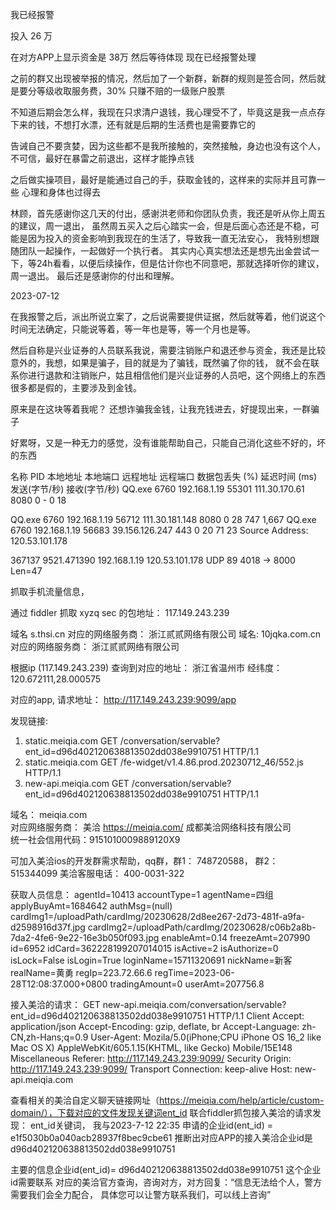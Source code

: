 我已经报警

投入 26 万

在对方APP上显示资金是 38万
然后等待体现
现在已经报警处理

之前的群又出现被举报的情况，然后加了一个新群，新群的规则是签合同，然后就是要分等级收取服务费，30%
只赚不赔的一级账户股票

不知道后期会怎么样，我现在只求清户退钱，我心理受不了，毕竟这是我一点点存下来的钱，不想打水漂，还有就是后期的生活费也是需要靠它的

告诫自己不要贪婪，因为这些都不是我所接触的，突然接触，身边也没有这个人，不可信，最好在暴雷之前退出，这样才能挣点钱

之后做实操项目，最好是能通过自己的手，获取金钱的，这样来的实际并且可靠一些
心理和身体也过得去

林顾，首先感谢你这几天的付出，感谢洪老师和你团队负责，我还是听从你上周五的建议，周一退出，
虽然周五买入之后心踏实一会，但是后面心态还是不稳，可能是因为投入的资金影响到我现在的生活了，导致我一直无法安心，
我特别想跟随团队一起操作，一起做好一个执行者。
其实内心真实想法还是想先出金尝试一下，等24h看看，以便后续操作，但是估计你也不同意吧，那就选择听你的建议，周一退出。
最后还是感谢你的付出和理解。

2023-07-12

在我报警之后，派出所说立案了，之后说需要提供证据，然后就等着，他们说这个时间无法确定，只能说等着，等一年也是等，等一个月也是等。

然后自称是兴业证券的人员联系我说，需要注销账户和退还参与资金，我还是比较意外的，我想，如果是骗子，目的就是为了骗钱，既然骗了你的钱，
就不会在联系你进行退款和注销账户，姑且相信他们是兴业证券的人员吧，这个网络上的东西很多都是假的，主要涉及到金钱。

原来是在这块等着我呢？ 还想诈骗我金钱，让我充钱进去，好提现出来，一群骗子

好累呀，又是一种无力的感觉，没有谁能帮助自己，只能自己消化这些不好的，坏的东西


名称	PID	本地地址	本地端口	远程地址	远程端口	数据包丢失 (%)	延迟时间 (ms)	发送(字节/秒)	接收(字节/秒)
QQ.exe	6760	192.168.1.19	55301	111.30.170.61	8080	0	-	0	18


QQ.exe	6760	192.168.1.19	56712	111.30.181.148	8080	0	28	747	1,667
QQ.exe	6760	192.168.1.19	56683	39.156.126.247	443	0	20	71	23
Source Address: 120.53.101.178

367137	9521.471390	192.168.1.19	120.53.101.178	UDP	89	4018 → 8000 Len=47


抓取手机流量信息，


通过 fiddler 抓取 xyzq sec 的包地址：  117.149.243.239

域名 s.thsi.cn
对应的网络服务商： 浙江贰贰网络有限公司
域名: 10jqka.com.cn
对应的网络服务商： 浙江贰贰网络有限公司


根据ip (117.149.243.239) 查询到对应的地址： 浙江省温州市
经纬度： 120.672111,28.000575

对应的app, 请求地址： http://117.149.243.239:9099/app

发现链接:  
1. static.meiqia.com  GET /conversation/servable?ent_id=d96d402120638813502dd038e9910751 HTTP/1.1
2. static.meiqia.com  GET /fe-widget/v1.4.86.prod.20230712_46/552.js HTTP/1.1
3. new-api.meiqia.com GET /conversation/servable?ent_id=d96d402120638813502dd038e9910751 HTTP/1.1

域名： meiqia.com  
对应网络服务商： 美洽 https://meiqia.com/ 成都美洽网络科技有限公司  
    统一社会信用代码：9151010009889120X9

可加入美洽ios的开发群需求帮助，qq群，群1： 748720588， 群2： 515344099
美洽客服电话： 400-0031-322

获取人员信息：
agentId=10413
accountType=1
agentName=四组
applyBuyAmt=1684642
authMsg=(null)
cardImg1=/uploadPath/cardImg/20230628/2d8ee267-2d73-481f-a9fa-d2598916d37f.jpg
cardImg2=/uploadPath/cardImg/20230628/c06b2a8b-7da2-4fe6-9e22-16e3b050f093.jpg
enableAmt=0.14
freezeAmt=207990
id=6952
idCard=362228199207014015
isActive=2
isAuthorize=0
isLock=False
isLogin=True
loginName=15711320691
nickName=新客
realName=黄勇
regIp=223.72.66.6
regTime=2023-06-28T12:08:37.000+0800
tradingAmount=0
userAmt=207756.8

接入美洽的请求：
GET new-api.meiqia.com/conversation/servable?ent_id=d96d402120638813502dd038e9910751 HTTP/1.1
Client
    Accept: application/json
    Accept-Encoding: gzip, deflate, br
    Accept-Language: zh-CN,zh-Hans;q=0.9
    User-Agent: Mozila/5.0(iPhone;CPU iPhone OS 16_2 like Mac OS X) AppleWebKit/605.1.15(KHTML, like Gecko) Mobile/15E148
Miscellaneous
    Referer: http://117.149.243.239:9099/
Security
    Origin: http://117.149.243.239:9099/
Transport
    Connection: keep-alive
    Host: new-api.meiqia.com

查看相关的美洽自定义聊天链接网址（https://meiqia.com/help/article/custom-domain/），下载对应的文件发现关键词ent_id
联合fiddler抓包接入美洽的请求发现： ent_id关键词， 我与2023-7-12 22:35 申请的企业id(ent_id) = e1f5030b0a040acb28937f8bec9cbe61 
推断出对应APP的接入美洽企业id是 d96d402120638813502dd038e9910751 

主要的信息企业id(ent_id)= d96d402120638813502dd038e9910751
这个企业id需要联系 对应的美洽官方查询，咨询对方，对方回复：“信息无法给个人，警方需要我们会全力配合， 具体您可以让警方联系我们，可以线上咨询” 
